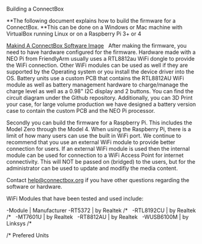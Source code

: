 Building a ConnectBox

**The following document explains how to build the firmware for a ConnectBox.
**This can be done on a Windows or Mac machine with VirtualBox running Linux or on a Raspberry Pi 3+ or 4

<a href="https://github.com/ConnectBox/connectbox-pi/blob/master/doc/making_an_image.md">Makind A ConnectBox Software Image</a>
&nbsp;
After making the firmware, you need to have hardware configured for the firmware.
Hardware made with a NEO Pi from FriendlyArm usually uses a RTL8812au WiFi dongle to provide the WiFi connection.  Other WiFi modules can be used as well if they are supported by the Operating system or you install the device driver into the OS.  Battery units use a custom PCB that contains the RTL8812AU WiFi module as well as battery management hardware to charge/manage the charge level as well as a 0.98" I2C display and 2 buttons.  You can find the circuit diagram under the Github repository.  Additionally, you can 3D Print your case, for large volume production we have designed a battery version case to contain the custom PCB and the NEO Pi processor.

Secondly you can build the firmware for a Raspberry Pi.  This includes the Model Zero through the Model 4.  When using the Raspberry Pi, there is a limit of how many users can use the built in WiFi port.  We continue to recommend that you use an external WiFi module to provide better connection for users.  If an external WiFi module  is used then the internal module can be used for connection to a WiFi Access Point for internet connectivity.  This will NOT be passed on (bridged) to the users, but for the administrator can be used to update and modifiy the media content.

Contact help@connectbox.org if you have other questions regarding the software or hardware.

WiFi Modules that have been tested and used include:&nbsp;

-Module | Manufacturer
-RT5372 | by Realtek /* &nbsp;
-RTL8192CU | by Realtek  /* &nbsp;
-MT7601U | by Realtek &nbsp;
-RT8812AU | by Realtek &nbsp;
-WUSB6100M | by Linksys  /* &nbsp;


/* Prefered Units&nbsp;

